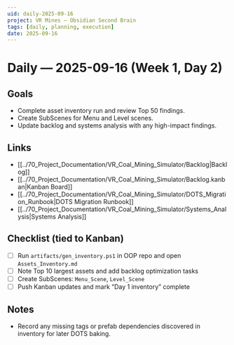 ```yaml
---
uid: daily-2025-09-16
project: VR Mines — Obsidian Second Brain
tags: [daily, planning, execution]
date: 2025-09-16
---
```


# Daily — 2025-09-16 (Week 1, Day 2)

## Goals
- Complete asset inventory run and review Top 50 findings.
- Create SubScenes for Menu and Level scenes.
- Update backlog and systems analysis with any high-impact findings.

## Links
- [[../70_Project_Documentation/VR_Coal_Mining_Simulator/Backlog|Backlog]]
- [[../70_Project_Documentation/VR_Coal_Mining_Simulator/Backlog.kanban|Kanban Board]]
- [[../70_Project_Documentation/VR_Coal_Mining_Simulator/DOTS_Migration_Runbook|DOTS Migration Runbook]]
- [[../70_Project_Documentation/VR_Coal_Mining_Simulator/Systems_Analysis|Systems Analysis]]

## Checklist (tied to Kanban)
- [ ] Run `artifacts/gen_inventory.ps1` in OOP repo and open `Assets_Inventory.md`
- [ ] Note Top 10 largest assets and add backlog optimization tasks
- [ ] Create SubScenes: `Menu_Scene`, `Level_Scene`
- [ ] Push Kanban updates and mark “Day 1 inventory” complete

## Notes
- Record any missing tags or prefab dependencies discovered in inventory for later DOTS baking.


